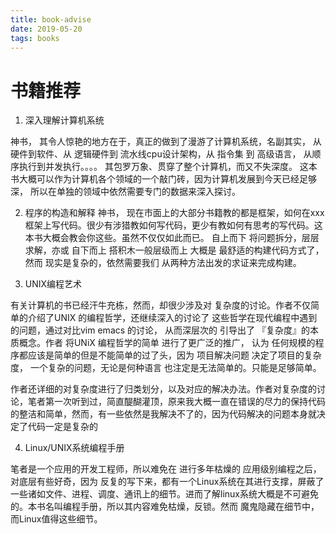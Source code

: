 ```yaml
---
title: book-advise
date: 2019-05-20
tags: books
---
```


# 书籍推荐

1. 深入理解计算机系统

神书， 其令人惊艳的地方在于，真正的做到了漫游了计算机系统，名副其实， 从硬件到软件、从 逻辑硬件到 流水线cpu设计架构，从 指令集 到 高级语言， 从顺序执行到并发执行。。。。 其包罗万象、贯穿了整个计算机，而又不失深度。
这本书大概可以作为计算机各个领域的一个敲门砖，因为计算机发展到今天已经足够深， 所以在单独的领域中依然需要专门的数据来深入探讨。

2. 程序的构造和解释
神书， 现在市面上的大部分书籍教的都是框架，如何在xxx框架上写代码。很少有涉猎教如何写代码，更少有教如何有思考的写代码。这本书大概会教会你这些。虽然不仅仅如此而已。 自上而下 将问题拆分，层层求解，亦或 自下而上 搭积木一般层级而上 大概是 最舒适的构建代码方式了， 然而 现实是复杂的，依然需要我们 从两种方法出发的求证来完成构建。

3. UNIX编程艺术

有关计算机的书已经汗牛充栋，然而，却很少涉及对 复杂度的讨论。作者不仅简单的介绍了UNIX 的编程哲学，还继续深入的讨论了 这些哲学在现代编程中遇到的问题，通过对比vim emacs 的讨论， 从而深层次的 引导出了 『复杂度』的本质概念。作者 将UNiX 编程哲学的简单 进行了更广泛的推广， 认为 任何规模的程序都应该是简单的但是不能简单的过了头，因为 项目解决问题 决定了项目的复杂度， 一个复杂的问题，无论是何种语言 也注定是无法简单的。只能是足够简单。

作者还详细的对复杂度进行了归类划分，以及对应的解决办法。作者对复杂度的讨论，笔者第一次听到过，简直醍醐灌顶，原来我大概一直在错误的尽力的保持代码的整洁和简单，然而，有一些依然是我解决不了的，因为代码解决的问题本身就决定了代码一定是复杂的

4. Linux/UNIX系统编程手册

笔者是一个应用的开发工程师，所以难免在 进行多年枯燥的 应用级别编程之后，对底层有些好奇，因为 反复的写下来，都有一个Linux系统在其进行支撑，屏蔽了一些诸如文件、进程、调度、通讯上的细节。进而了解linux系统大概是不可避免的。本书名叫编程手册，所以其内容难免枯燥，反锁。然而 魔鬼隐藏在细节中，而Linux值得这些细节。


